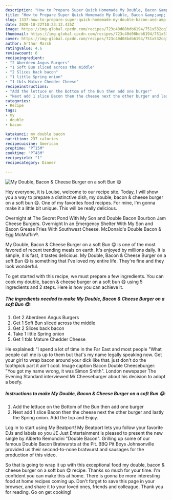 ```yaml
---
description: "How to Prepare Super Quick Homemade My Double, Bacon &amp;amp; Cheese Burger on a soft Bun 😋"
title: "How to Prepare Super Quick Homemade My Double, Bacon &amp;amp; Cheese Burger on a soft Bun 😋"
slug: 1337-how-to-prepare-super-quick-homemade-my-double-bacon-and-amp-cheese-burger-on-a-soft-bun
date: 2020-10-22T10:23:12.435Z
image: https://img-global.cpcdn.com/recipes/723c40d08bdb6194/751x532cq70/my-double-bacon-cheese-burger-on-a-soft-bun-😋-recipe-main-photo.jpg
thumbnail: https://img-global.cpcdn.com/recipes/723c40d08bdb6194/751x532cq70/my-double-bacon-cheese-burger-on-a-soft-bun-😋-recipe-main-photo.jpg
cover: https://img-global.cpcdn.com/recipes/723c40d08bdb6194/751x532cq70/my-double-bacon-cheese-burger-on-a-soft-bun-😋-recipe-main-photo.jpg
author: Arthur Marsh
ratingvalue: 4.6
reviewcount: 6
recipeingredient:
- "2 Aberdeen Angus Burgers"
- "1 Soft Bun sliced across the middle"
- "2 Slices back bacon"
- "1 little Spring onion"
- "1 tbls Mature Chedder Cheese"
recipeinstructions:
- "Add the lettuce on the Bottom of the Bun then add one burger"
- "Next add 1 slice Bacon then the cheese next the other burger and lastly the Spring onion. Add the top and Enjoy."
categories:
- Recipe
tags:
- my
- double
- bacon

katakunci: my double bacon 
nutrition: 237 calories
recipecuisine: American
preptime: "PT15M"
cooktime: "PT45M"
recipeyield: "1"
recipecategory: Dinner

---
```



![My Double, Bacon &amp; Cheese Burger on a soft Bun 😋](https://img-global.cpcdn.com/recipes/723c40d08bdb6194/751x532cq70/my-double-bacon-cheese-burger-on-a-soft-bun-😋-recipe-main-photo.jpg)

Hey everyone, it is Louise, welcome to our recipe site. Today, I will show you a way to prepare a distinctive dish, my double, bacon &amp; cheese burger on a soft bun 😋. One of my favorites food recipes. For mine, I'm gonna make it a little bit unique. This will be really delicious.

Overnight at The Secret Pond With My Son and Double Bacon Bourbon Jam Cheese Burgers. Overnight In an Emergency Shelter With My Son and Bacon Grease Fries With Southwest Cheese. McDonald&#39;s Double Bacon &amp; Egg McMuffin®.

My Double, Bacon &amp; Cheese Burger on a soft Bun 😋 is one of the most favored of recent trending meals on earth. It's enjoyed by millions daily. It is simple, it is fast, it tastes delicious. My Double, Bacon &amp; Cheese Burger on a soft Bun 😋 is something that I've loved my entire life. They're fine and they look wonderful.


To get started with this recipe, we must prepare a few ingredients. You can cook my double, bacon &amp; cheese burger on a soft bun 😋 using 5 ingredients and 2 steps. Here is how you can achieve it.

<!--inarticleads1-->

##### The ingredients needed to make My Double, Bacon &amp; Cheese Burger on a soft Bun 😋:

1. Get 2 Aberdeen Angus Burgers
1. Get 1 Soft Bun sliced across the middle
1. Get 2 Slices back bacon
1. Take 1 little Spring onion
1. Get 1 tbls Mature Chedder Cheese


He explained: &#34;I spend a lot of time in the Far East and most people &#34;What people call me is up to them but that&#39;s my name legally speaking now. Get your girl to wrap bacon around your dick like that. just don&#39;t do the toothpick part it ain&#39;t cool. Image caption Bacon Double Cheeseburger: &#34;You got my name wrong, it was Simon Smith&#34;. London newspaper The Evening Standard interviewed Mr Cheeseburger about his decision to adopt a beefy. 

<!--inarticleads2-->

##### Instructions to make My Double, Bacon &amp; Cheese Burger on a soft Bun 😋:

1. Add the lettuce on the Bottom of the Bun then add one burger
1. Next add 1 slice Bacon then the cheese next the other burger and lastly the Spring onion. Add the top and Enjoy.


Log in to start using My Beatport! My Beatport lets you follow your favorite DJs and labels so you JE Just Entertainment is pleased to present the new single by Alberto Remondini &#34;Double Bacon&#34;. Grilling up some of our famous Double Bacon Bratwursts at the Pit. BBQ Pit Boys Johnsonville provided us their second-to-none bratwurst and sausages for the production of this video. 

So that is going to wrap it up with this exceptional food my double, bacon &amp; cheese burger on a soft bun 😋 recipe. Thanks so much for your time. I'm confident you can make this at home. There is gonna be more interesting food at home recipes coming up. Don't forget to save this page in your browser, and share it to your loved ones, friends and colleague. Thank you for reading. Go on get cooking!
